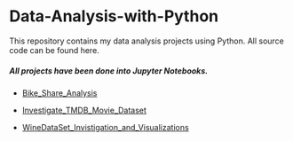 # Data-Analysis-with-Python

This repository contains my data analysis projects using Python. All source code can be found here.

##### All projects have been done into Jupyter Notebooks. #####

- [Bike_Share_Analysis](https://github.com/messamrashad/Data-Analysis-with-Python/blob/780f91cdd05e0520ceacb5addcd03249bebf228c/Bike_Share_Analysis.ipynb)

- [Investigate_TMDB_Movie_Dataset](https://github.com/messamrashad/Data-Analysis-with-Python/blob/master/Investigate_TMDB_Movie_Dataset.ipynb)

- [WineDataSet_Invistigation_and_Visualizations](https://github.com/messamrashad/Data-Analysis-with-Python/blob/master/WineDataSet_Invistigation_and_Visualizations.ipynb)
